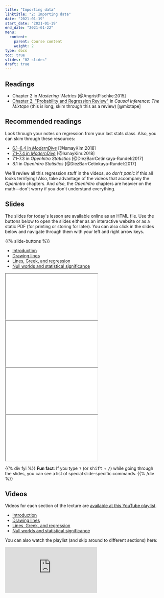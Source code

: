 ```yaml
---
title: "Importing data"
linktitle: "2: Importing data"
date: "2021-01-19"
start_date: "2021-01-19"
end_date: "2021-01-22"
menu:
  content:
    parent: Course content
    weight: 2
type: docs
toc: true
slides: "02-slides"
draft: true
---
```




## Readings

- <i class="fas fa-book"></i> Chapter 2 in *Mastering 'Metrics* [@AngristPischke:2015]
- <i class="fas fa-book"></i> [Chapter 2, "Probability and Regression Review"](https://mixtape.scunning.com/ch1.html) in *Causal Inference: The Mixtape* (this is long; skim through this as a review) [@mixtape]

## Recommended readings

Look through your notes on regression from your last stats class. Also, you can skim through these resources:

- <i class="fas fa-book"></i> [6.1–6.4 in *ModernDive*](https://moderndive.com/6-regression.html) [@IsmayKim:2018]
- <i class="fas fa-book"></i> [7.1–7.4 in *ModernDive*](https://moderndive.com/7-multiple-regression.html) [@IsmayKim:2018]
- <i class="fas fa-book"></i> 7.1–7.3 in *OpenIntro Statistics* [@DiezBarrCetinkaya-Rundel:2017]
- <i class="fas fa-book"></i> 8.1 in *OpenIntro Statistics* [@DiezBarrCetinkaya-Rundel:2017]

We'll review all this regression stuff in the videos, so *don't panic* if this all looks terrifying! Also, take advantage of the videos that accompany the *OpenIntro* chapters. And *also*, the *OpenIntro* chapters are heavier on the math—don't worry if you don't understand everything.


## Slides

The slides for today's lesson are available online as an HTML file. Use the buttons below to open the slides either as an interactive website or as a static PDF (for printing or storing for later). You can also click in the slides below and navigate through them with your left and right arrow keys.

{{% slide-buttons %}}

<ul class="nav nav-tabs" id="slide-tabs" role="tablist">
<li class="nav-item">
<a class="nav-link active" id="introduction-tab" data-toggle="tab" href="#introduction" role="tab" aria-controls="introduction" aria-selected="true">Introduction</a>
</li>
<li class="nav-item">
<a class="nav-link" id="drawing-lines-tab" data-toggle="tab" href="#drawing-lines" role="tab" aria-controls="drawing-lines" aria-selected="false">Drawing lines</a>
</li>
<li class="nav-item">
<a class="nav-link" id="lines-greek-and-regression-tab" data-toggle="tab" href="#lines-greek-and-regression" role="tab" aria-controls="lines-greek-and-regression" aria-selected="false">Lines, Greek, and regression</a>
</li>
<li class="nav-item">
<a class="nav-link" id="null-worlds-and-statistical-significance-tab" data-toggle="tab" href="#null-worlds-and-statistical-significance" role="tab" aria-controls="null-worlds-and-statistical-significance" aria-selected="false">Null worlds and statistical significance</a>
</li>
</ul>
<div class="tab-content" id="slide-tabs">
<div class="tab-pane fade show active" id="introduction" role="tabpanel" aria-labelledby="introduction-tab">
<div class="embed-responsive embed-responsive-16by9">
<iframe class="embed-responsive-item" src="/slides/02-slides.html#1"></iframe>
</div>
</div>
<div class="tab-pane fade" id="drawing-lines" role="tabpanel" aria-labelledby="drawing-lines-tab">
<div class="embed-responsive embed-responsive-16by9">
<iframe class="embed-responsive-item" src="/slides/02-slides.html#drawing-lines"></iframe>
</div>
</div>
<div class="tab-pane fade" id="lines-greek-and-regression" role="tabpanel" aria-labelledby="lines-greek-and-regression-tab">
<div class="embed-responsive embed-responsive-16by9">
<iframe class="embed-responsive-item" src="/slides/02-slides.html#lines-greek-regression"></iframe>
</div>
</div>
<div class="tab-pane fade" id="null-worlds-and-statistical-significance" role="tabpanel" aria-labelledby="null-worlds-and-statistical-significance-tab">
<div class="embed-responsive embed-responsive-16by9">
<iframe class="embed-responsive-item" src="/slides/02-slides.html#significance"></iframe>
</div>
</div>
</div>

{{% div fyi %}}
**Fun fact**: If you type <kbd>?</kbd> (or <kbd>shift</kbd> + <kbd>/</kbd>) while going through the slides, you can see a list of special slide-specific commands.
{{% /div %}}


## Videos

Videos for each section of the lecture are [available at this YouTube playlist](https://www.youtube.com/playlist?list=PLS6tnpTr39sERjvBbJGr9mpqvtiLVPzd4).

- [Introduction](https://www.youtube.com/watch?v=S4OmWxc3h3Y&list=PLS6tnpTr39sERjvBbJGr9mpqvtiLVPzd4)
- [Drawing lines](https://www.youtube.com/watch?v=DGbLEgL4g6Y&list=PLS6tnpTr39sERjvBbJGr9mpqvtiLVPzd4)
- [Lines, Greek, and regression](https://www.youtube.com/watch?v=n-rV1TIoIgw&list=PLS6tnpTr39sERjvBbJGr9mpqvtiLVPzd4)
- [Null worlds and statistical significance](https://www.youtube.com/watch?v=RYKsrTKWCR4&list=PLS6tnpTr39sERjvBbJGr9mpqvtiLVPzd4)

You can also watch the playlist (and skip around to different sections) here:

<div class="embed-responsive embed-responsive-16by9">
<iframe class="embed-responsive-item" src="https://www.youtube.com/embed/videoseries?list=PLS6tnpTr39sERjvBbJGr9mpqvtiLVPzd4" frameborder="0" allow="accelerometer; autoplay; encrypted-media; gyroscope; picture-in-picture" allowfullscreen></iframe>
</div>


